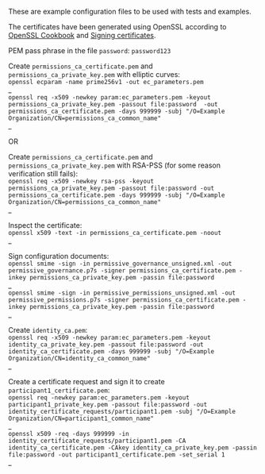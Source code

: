 These are example configuration files to be used with tests and examples.

The certificates have been generated using OpenSSL according to [OpenSSL Cookbook](https://www.feistyduck.com/library/openssl-cookbook/online/) and [Signing certificates](https://www.ibm.com/docs/en/license-metric-tool?topic=certificate-step-2-signing-certificates).

PEM pass phrase in the file `password`: `password123` 

Create `permissions_ca_certificate.pem` and `permissions_ca_private_key.pem` with elliptic curves:\
`openssl ecparam -name prime256v1 -out ec_parameters.pem`\
_\
`openssl req -x509 -newkey param:ec_parameters.pem -keyout permissions_ca_private_key.pem -passout file:password  -out permissions_ca_certificate.pem -days 999999 -subj "/O=Example Organization/CN=permissions_ca_common_name"`\
_

OR

Create `permissions_ca_certificate.pem` and `permissions_ca_private_key.pem` with RSA-PSS (for some reason verification still fails):\
`openssl req -x509 -newkey rsa-pss -keyout permissions_ca_private_key.pem -passout file:password -out permissions_ca_certificate.pem -days 999999 -subj "/O=Example Organization/CN=permissions_ca_common_name"`\
_





Inspect the certificate:\
`openssl x509 -text -in permissions_ca_certificate.pem -noout`\
_

Sign configuration documents:\
`openssl smime -sign -in permissive_governance_unsigned.xml -out permissive_governance.p7s -signer permissions_ca_certificate.pem -inkey permissions_ca_private_key.pem -passin file:password`\
_\
`openssl smime -sign -in permissive_permissions_unsigned.xml -out permissive_permissions.p7s -signer permissions_ca_certificate.pem -inkey permissions_ca_private_key.pem -passin file:password`\
_


Create `identity_ca.pem`:\
`openssl req -x509 -newkey param:ec_parameters.pem -keyout identity_ca_private_key.pem -passout file:password -out identity_ca_certificate.pem -days 999999 -subj "/O=Example Organization/CN=identity_ca_common_name"`\
_


Create a certificate request and sign it to create `participant1_certificate.pem`:\
`openssl req -newkey param:ec_parameters.pem -keyout participant1_private_key.pem -passout file:password -out identity_certificate_requests/participant1.pem -subj "/O=Example Organization/CN=participant1_common_name"`\
_\
`openssl x509 -req -days 999999 -in identity_certificate_requests/participant1.pem -CA identity_ca_certificate.pem -CAkey identity_ca_private_key.pem -passin file:password -out participant1_certificate.pem -set_serial 1`\
_
